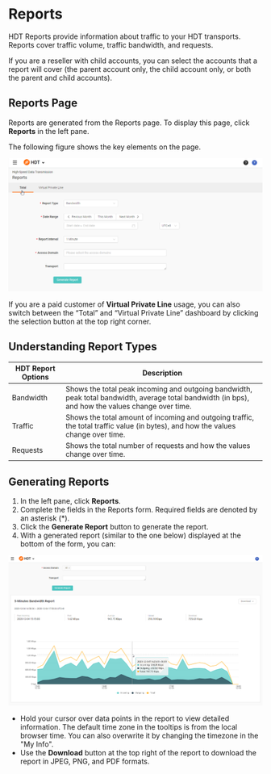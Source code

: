 # Reports

HDT Reports provide information about traffic to your HDT transports. Reports cover traffic volume, traffic bandwidth, and requests.

If you are a reseller with child accounts, you can select the accounts that a report will cover (the parent account only, the child account only, or both the parent and child accounts).

## Reports Page

Reports are generated from the Reports page. To display this page, click **Reports** in the left pane.

The following figure shows the key elements on the page.

![null](</docs/resources/images/reports/reports.png>)

If you are a paid customer of **Virtual Private Line** usage, you can also switch between the “Total” and “Virtual Private Line” dashboard by clicking the selection button at the top right corner.

## Understanding Report Types

| **HDT Report Options**   | **Description**                               |
| -------------------------|-----------------------------------------------|
| Bandwidth                | Shows the total peak incoming and outgoing bandwidth, peak total bandwidth, average total bandwidth (in bps), and how the values change over time.|
| Traffic                  | Shows the total amount of incoming and outgoing traffic, the total traffic value (in bytes), and how the values change over time.|
| Requests                 | Shows the total number of requests and how the values change over time.|




## Generating Reports

1. In the left pane, click **Reports**.
2. Complete the fields in the Reports form. Required fields are denoted by an asterisk (\*).
3. Click the **Generate Report** button to generate the report.
4. With a generated report (similar to the one below) displayed at the bottom of the form, you can:

![null](</docs/resources/images/reports/reports-generated.png>)

  - Hold your cursor over data points in the report to view detailed information. The default time zone in the tooltips is from the local browser time. You can also overwrite it by changing the timezone in the "My Info".
  - Use the <strong>Download</strong> button at the top right of the report to download the report in JPEG, PNG, and PDF formats.

